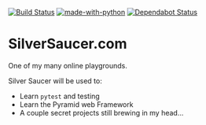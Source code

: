 [![Build Status](https://dev.azure.com/prcutler/Silver%20Saucer/_apis/build/status/prcutler.silversaucer?branchName=master)](https://dev.azure.com/prcutler/Silver%20Saucer/_build/latest?definitionId=8&branchName=master)
[![made-with-python](https://img.shields.io/badge/Made%20with-Python-1f425f.svg)](https://www.python.org/)
[![Dependabot Status](https://api.dependabot.com/badges/status?host=github&repo=prcutler/silversaucer)](https://dependabot.com)


# SilverSaucer.com 

One of my many online playgrounds.

Silver Saucer will be used to:

* Learn `pytest` and testing
* Learn the Pyramid web Framework
* A couple secret projects still brewing in my head...
